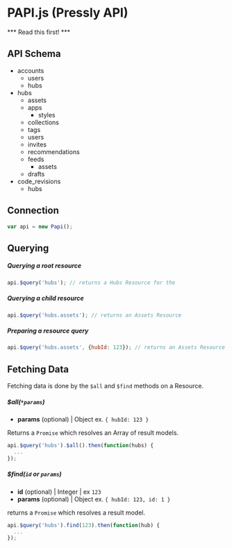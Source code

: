 PAPI.js (Pressly API)
==

*** Read this first! ***

## API Schema

* accounts
    * users
    * hubs
* hubs
    * assets
    * apps
        * styles
    * collections
    * tags
    * users
    * invites
    * recommendations
    * feeds
      * assets
    * drafts
* code_revisions
  * hubs

## Connection

```javascript
var api = new Papi();
```

## Querying

##### Querying a root resource
```javascript
api.$query('hubs'); // returns a Hubs Resource for the  
```

##### Querying a child resource
```javascript
api.$query('hubs.assets'); // returns an Assets Resource
```

##### Preparing a resource query
```javascript
api.$query('hubs.assets', {hubId: 123}); // returns an Assets Resource with set hub id
```

## Fetching Data
Fetching data is done by the `$all` and `$find` methods on a Resource.

##### $all(`*params`)
- **params** (optional) | Object ex. `{ hubId: 123 }`

Returns a `Promise` which resolves an Array of result models.

```javascript
api.$query('hubs').$all().then(function(hubs) {
  ...
});
```

##### $find(`id` or `params`)
- **id** (optional) | Integer | ex `123`
- **params** (optional) | Object ex. `{ hubId: 123, id: 1 }`

returns a `Promise` which resolves a result model.

```javascript
api.$query('hubs').find(123).then(function(hub) {
  ...
});
```

